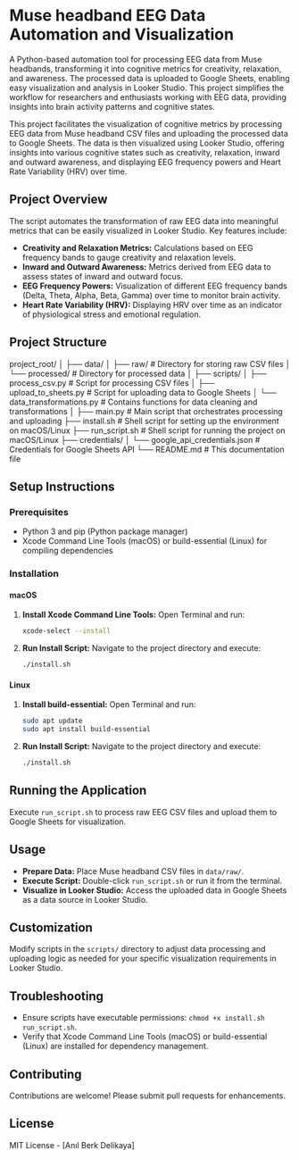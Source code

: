 # Muse headband EEG Data Automation and  Visualization 

A Python-based automation tool for processing EEG data from Muse headbands, transforming it into cognitive metrics for creativity, relaxation, and awareness. The processed data is uploaded to Google Sheets, enabling easy visualization and analysis in Looker Studio. This project simplifies the workflow for researchers and enthusiasts working with EEG data, providing insights into brain activity patterns and cognitive states.

This project facilitates the visualization of cognitive metrics by processing EEG data from Muse headband CSV files and uploading the processed data to Google Sheets. The data is then visualized using Looker Studio, offering insights into various cognitive states such as creativity, relaxation, inward and outward awareness, and displaying EEG frequency powers and Heart Rate Variability (HRV) over time.

## Project Overview

The script automates the transformation of raw EEG data into meaningful metrics that can be easily visualized in Looker Studio. Key features include:

- **Creativity and Relaxation Metrics:** Calculations based on EEG frequency bands to gauge creativity and relaxation levels.
- **Inward and Outward Awareness:** Metrics derived from EEG data to assess states of inward and outward focus.
- **EEG Frequency Powers:** Visualization of different EEG frequency bands (Delta, Theta, Alpha, Beta, Gamma) over time to monitor brain activity.
- **Heart Rate Variability (HRV):** Displaying HRV over time as an indicator of physiological stress and emotional regulation.

## Project Structure

project_root/
│
├── data/
│ ├── raw/ # Directory for storing raw CSV files
│ └── processed/ # Directory for processed data
│
├── scripts/
│ ├── process_csv.py # Script for processing CSV files
│ ├── upload_to_sheets.py # Script for uploading data to Google Sheets
│ └── data_transformations.py # Contains functions for data cleaning and transformations
│
├── main.py # Main script that orchestrates processing and uploading
├── install.sh # Shell script for setting up the environment on macOS/Linux
├── run_script.sh # Shell script for running the project on macOS/Linux
├── credentials/
│ └── google_api_credentials.json # Credentials for Google Sheets API
└── README.md # This documentation file


## Setup Instructions

### Prerequisites

- Python 3 and pip (Python package manager)
- Xcode Command Line Tools (macOS) or build-essential (Linux) for compiling dependencies

### Installation

#### macOS

1. **Install Xcode Command Line Tools:** Open Terminal and run:
   ```bash
   xcode-select --install
   ```

2. **Run Install Script:** Navigate to the project directory and execute:
   ```bash
   ./install.sh
   ```

#### Linux

1. **Install build-essential:** Open Terminal and run:
   ```bash
   sudo apt update
   sudo apt install build-essential
   ```

2. **Run Install Script:** Navigate to the project directory and execute:
   ```bash
   ./install.sh
   ```

## Running the Application

Execute `run_script.sh` to process raw EEG CSV files and upload them to Google Sheets for visualization.

## Usage

- **Prepare Data:** Place Muse headband CSV files in `data/raw/`.
- **Execute Script:** Double-click `run_script.sh` or run it from the terminal.
- **Visualize in Looker Studio:** Access the uploaded data in Google Sheets as a data source in Looker Studio.

## Customization

Modify scripts in the `scripts/` directory to adjust data processing and uploading logic as needed for your specific visualization requirements in Looker Studio.

## Troubleshooting

- Ensure scripts have executable permissions: `chmod +x install.sh run_script.sh`.
- Verify that Xcode Command Line Tools (macOS) or build-essential (Linux) are installed for dependency management.

## Contributing

Contributions are welcome! Please submit pull requests for enhancements.

## License

MIT License - [Anıl Berk Delikaya]